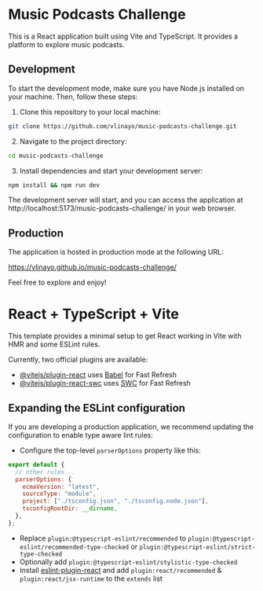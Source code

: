 # Music Podcasts Challenge

This is a React application built using Vite and TypeScript. It provides a platform to explore music podcasts.

## Development

To start the development mode, make sure you have Node.js installed on your machine. Then, follow these steps:

1. Clone this repository to your local machine:

```bash
git clone https://github.com/vlinayo/music-podcasts-challenge.git
```

2. Navigate to the project directory:

```bash
cd music-podcasts-challenge
```

3. Install dependencies and start your development server:

```bash
npm install && npm run dev
```
The development server will start, and you can access the application at http://localhost:5173/music-podcasts-challenge/ in your web browser.

## Production

The application is hosted in production mode at the following URL:

https://vlinayo.github.io/music-podcasts-challenge/

Feel free to explore and enjoy!


# React + TypeScript + Vite

This template provides a minimal setup to get React working in Vite with HMR and some ESLint rules.

Currently, two official plugins are available:

- [@vitejs/plugin-react](https://github.com/vitejs/vite-plugin-react/blob/main/packages/plugin-react/README.md) uses [Babel](https://babeljs.io/) for Fast Refresh
- [@vitejs/plugin-react-swc](https://github.com/vitejs/vite-plugin-react-swc) uses [SWC](https://swc.rs/) for Fast Refresh

## Expanding the ESLint configuration

If you are developing a production application, we recommend updating the configuration to enable type aware lint rules:

- Configure the top-level `parserOptions` property like this:

```js
export default {
  // other rules...
  parserOptions: {
    ecmaVersion: "latest",
    sourceType: "module",
    project: ["./tsconfig.json", "./tsconfig.node.json"],
    tsconfigRootDir: __dirname,
  },
};
```

- Replace `plugin:@typescript-eslint/recommended` to `plugin:@typescript-eslint/recommended-type-checked` or `plugin:@typescript-eslint/strict-type-checked`
- Optionally add `plugin:@typescript-eslint/stylistic-type-checked`
- Install [eslint-plugin-react](https://github.com/jsx-eslint/eslint-plugin-react) and add `plugin:react/recommended` & `plugin:react/jsx-runtime` to the `extends` list
